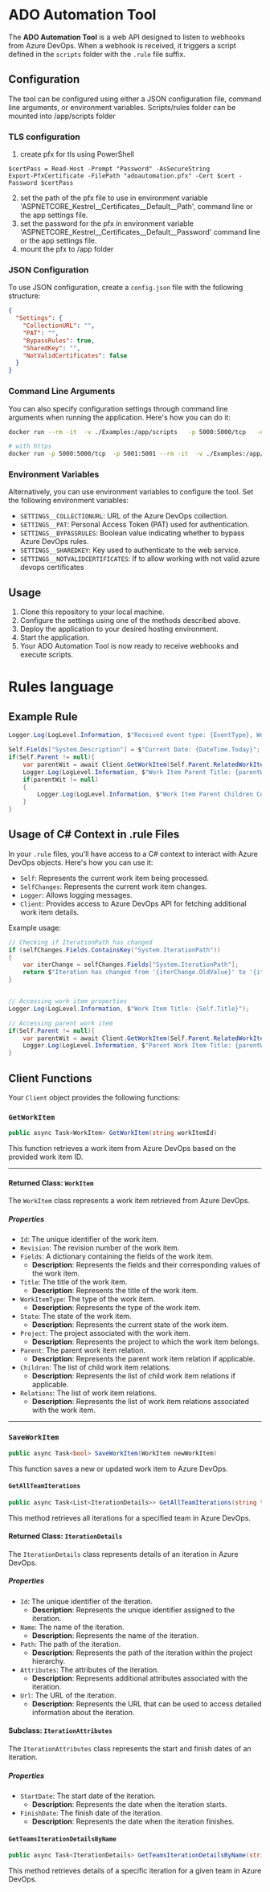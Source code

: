 # ADO Automation Tool

The **ADO Automation Tool** is a web API designed to listen to webhooks from Azure DevOps. When a webhook is received, it triggers a script defined in the `scripts` folder with the `.rule` file suffix.

## Configuration

The tool can be configured using either a JSON configuration file, command line arguments, or environment variables.
Scripts/rules folder can be mounted into /app/scripts folder

### TLS configuration
1.  create pfx for tls using PowerShell
```$cert = New-SelfSignedCertificate -KeyLength 2048 -KeyAlgorithm RSA -Type SSLServerAuthentication -FriendlyName "adoAutomationTool" -NotAfter 2030-01-01 -Subject "adoautomationtool.example.com")
$certPass = Read-Host -Prompt "Password" -AsSecureString
Export-PfxCertificate -FilePath "adoautomation.pfx" -Cert $cert -Password $certPass
```
2. set the path of the pfx file to use in environment variable 'ASPNETCORE_Kestrel__Certificates__Default__Path', command line or the app settings file.
3. set the password for the pfx in environment variable 'ASPNETCORE_Kestrel__Certificates__Default__Password' command line or the app settings file.
4. mount the pfx to /app folder


### JSON Configuration

To use JSON configuration, create a `config.json` file with the following structure:

```json
{
  "Settings": {
    "CollectionURL": "",
    "PAT": "",
    "BypassRules": true,
    "SharedKey": "",
    "NotValidCertificates": false
  }
}
```

### Command Line Arguments

You can also specify configuration settings through command line arguments when running the application. Here's how you can do it:

```bash
docker run --rm -it  -v ./Examples:/app/scripts   -p 5000:5000/tcp   -e "SETTINGS__COLLECTIONURL=https:///<azure-devops-host>/<collection> | dev.azure.com>/<org>" -e  "SETTINGS__PAT=<PAT>" -e "SETTINGS__BYPASSRULES=true" -e "SETTINGS__SHAREDKEY=<key>" adoautomationtool/adoautomationtool:latest

# with https
docker run -p 5000:5000/tcp  -p 5001:5001 --rm -it  -v ./Examples:/app/scripts -v ./adoautomation.pfx:/app/adoautomation.pfx -e -e ASPNETCORE_HTTPS_PORT=5001 -e ASPNETCORE_Kestrel__Certificates__Default__Password="***" -e ASPNETCORE_Kestrel__Certificates__Default__Path=/app/adoautomation.pfx  -e "SETTINGS__COLLECTIONURL=https://azuredevops.syncnow.io/NovaCollection" -e  "SETTINGS__PAT=****" -e "SETTINGS__BYPASSRULES=true" -e "SETTINGS__SHAREDKEY=***"   adoautomationtool/adoautomationtool:0.1.63

```

### Environment Variables

Alternatively, you can use environment variables to configure the tool. Set the following environment variables:

- `SETTINGS__COLLECTIONURL`: URL of the Azure DevOps collection.
- `SETTINGS__PAT`: Personal Access Token (PAT) used for authentication.
- `SETTINGS__BYPASSRULES`: Boolean value indicating whether to bypass Azure DevOps rules.
- `SETTINGS__SHAREDKEY`: Key used to authenticate to the web service.
- `SETTINGS__NOTVALIDCERTIFICATES`: If to allow working with not valid azure devops certificates

## Usage

1. Clone this repository to your local machine.
2. Configure the settings using one of the methods described above.
3. Deploy the application to your desired hosting environment.
4. Start the application.
5. Your ADO Automation Tool is now ready to receive webhooks and execute scripts.



# Rules language

## Example Rule
```csharp
Logger.Log(LogLevel.Information, $"Received event type: {EventType}, Work Item Id: {Self.Id}, Title: '{Self.Title}, State: {Self.State}, WorkItemType:  {Self.WorkItemType}");

Self.Fields["System.Description"] = $"Current Date: {DateTime.Today}";
if(Self.Parent != null){
    var parentWit = await Client.GetWorkItem(Self.Parent.RelatedWorkItemId);
    Logger.Log(LogLevel.Information, $"Work Item Parent Title: {parentWit.Title}");
    if(parentWit != null)
    {
        Logger.Log(LogLevel.Information, $"Work Item Parent Children Count: {parentWit.Children.Count}");
    }
}
```

## Usage of C# Context in .rule Files
In your `.rule` files, you'll have access to a C# context to interact with Azure DevOps objects. Here's how you can use it:

- `Self`: Represents the current work item being processed.
- `SelfChanges`: Represents the current work item changes. 
- `Logger`: Allows logging messages.
- `Client`: Provides access to Azure DevOps API for fetching additional work item details.

Example usage:
```csharp
// Checking if IterationPath has changed
if (selfChanges.Fields.ContainsKey("System.IterationPath"))
{
    var iterChange = selfChanges.Fields["System.IterationPath"];
    return $"Iteration has changed from '{iterChange.OldValue}' to '{iterChange.NewValue}'";
}


// Accessing work item properties
Logger.Log(LogLevel.Information, $"Work Item Title: {Self.Title}");

// Accessing parent work item
if(Self.Parent != null){
    var parentWit = await Client.GetWorkItem(Self.Parent.RelatedWorkItemId);
    Logger.Log(LogLevel.Information, $"Parent Work Item Title: {parentWit.Title}");
}
```

## Client Functions
Your `Client` object provides the following functions:

### `GetWorkItem`
```csharp
public async Task<WorkItem> GetWorkItem(string workItemId)
```
This function retrieves a work item from Azure DevOps based on the provided work item ID.

---

#### Returned Class: `WorkItem`

The `WorkItem` class represents a work item retrieved from Azure DevOps.

##### Properties

- `Id`: The unique identifier of the work item.
- `Revision`: The revision number of the work item.
- `Fields`: A dictionary containing the fields of the work item.
  - **Description**: Represents the fields and their corresponding values of the work item.
- `Title`: The title of the work item.
  - **Description**: Represents the title of the work item.
- `WorkItemType`: The type of the work item.
  - **Description**: Represents the type of the work item.
- `State`: The state of the work item.
  - **Description**: Represents the current state of the work item.
- `Project`: The project associated with the work item.
  - **Description**: Represents the project to which the work item belongs.
- `Parent`: The parent work item relation.
  - **Description**: Represents the parent work item relation if applicable.
- `Children`: The list of child work item relations.
  - **Description**: Represents the list of child work item relations if applicable.
- `Relations`: The list of work item relations.
  - **Description**: Represents the list of work item relations associated with the work item.

---

### `SaveWorkItem`
```csharp
public async Task<bool> SaveWorkItem(WorkItem newWorkItem)
```
This function saves a new or updated work item to Azure DevOps.

#### `GetAllTeamIterations`

```csharp
public async Task<List<IterationDetails>> GetAllTeamIterations(string teamName)
```

This method retrieves all iterations for a specified team in Azure DevOps.

#### Returned Class: `IterationDetails`

The `IterationDetails` class represents details of an iteration in Azure DevOps.

##### Properties

- `Id`: The unique identifier of the iteration.
  - **Description**: Represents the unique identifier assigned to the iteration.
- `Name`: The name of the iteration.
  - **Description**: Represents the name of the iteration.
- `Path`: The path of the iteration.
  - **Description**: Represents the path of the iteration within the project hierarchy.
- `Attributes`: The attributes of the iteration.
  - **Description**: Represents additional attributes associated with the iteration.
- `Url`: The URL of the iteration.
  - **Description**: Represents the URL that can be used to access detailed information about the iteration.

#### Subclass: `IterationAttributes`

The `IterationAttributes` class represents the start and finish dates of an iteration.

##### Properties

- `StartDate`: The start date of the iteration.
  - **Description**: Represents the date when the iteration starts.
- `FinishDate`: The finish date of the iteration.
  - **Description**: Represents the date when the iteration finishes.

#### `GetTeamsIterationDetailsByName`

```csharp
public async Task<IterationDetails> GetTeamsIterationDetailsByName(string teamName, string iterationName)
```

This method retrieves details of a specific iteration for a given team in Azure DevOps.


